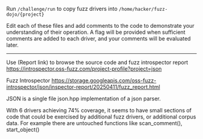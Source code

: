 Run `/challenge/run` to copy fuzz drivers into `/home/hacker/fuzz-dojo/{project}`

Edit each of these files and add comments to the code to demonstrate your understanding of their operation. A flag will be provided when sufficient comments are added to each driver, and your comments will be evaluated later.

---

Use (Report link) to browse the source code and fuzz introspector report https://introspector.oss-fuzz.com/project-profile?project=json

Fuzz Introspector
https://storage.googleapis.com/oss-fuzz-introspector/json/inspector-report/20250411/fuzz_report.html

JSON is a single file json.hpp implementation of a json parser.

With 6 drivers achieving 74% coverage, it seems to have small sections of code that could be exercised by additional fuzz drivers, or additional corpus data. For example there are untouched functions like scan_comment(), start_object() 

